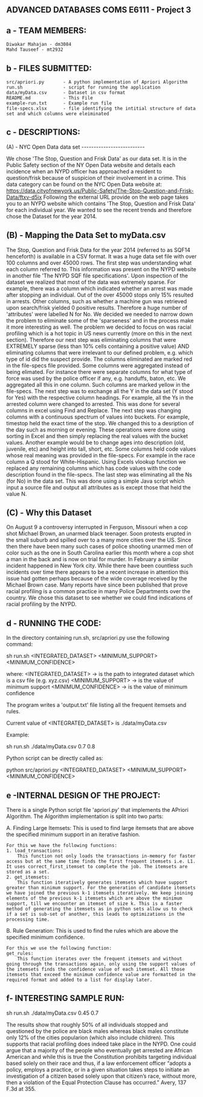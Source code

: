 ADVANCED DATABASES COMS E6111 - Project 3
------------------------------------------

a - TEAM MEMBERS:
--------------

	Diwakar Mahajan - dm3084
	Mahd Tauseef - mt2932

b - FILES SUBMITTED:
-----------------

	src/apriori.py       - A python implementation of Apriori Algorithm
	run.sh               - script for running the application
	data/myData.csv      - Dataset in csv format
	README.md            - This File
	example-run.txt      - Example run file
	file-specs.xlsx	     - file identifying the intitial structure of data set and which columns were eleiminated


c - DESCRIPTIONS:
--------------

(A) - NYC Open Data data set
	--------------------------

We chose 'The Stop, Question and Frisk Data' as our data set. It is in the Public Safety section of the NY Open Data website and details each incidence when an NYPD officer has approached a resident to question/frisk because of suspicion of their involvement in a crime.
This data category can be found on the NYC Open Data website at: https://data.cityofnewyork.us/Public-Safety/The-Stop-Question-and-Frisk-Data/ftxv-d5ix
Following the external URL provide on the web page takes you to an NYPD website which contains 'The Stop, Question and Frisk Data' for each individual year. We wanted to see the recent trends and therefore chose the Dataset for the year 2014.

(B) - Mapping the Data Set to myData.csv
--------------------------------------

The Stop, Question and Frisk Data for the year 2014 (referred to as SQF14 henceforth) is available in a CSV format. It was a huge data set file with over 100 columns and over 45000 rows. The first step was understanding what each column referred to. This information was present on the NYPD website in another file 'The NYPD SQF file specifications'.
Upon inspection of the dataset we realized that most of the data was extremely sparse. For example, there was a column which indicated whether an arrest was made after stopping an individual. Out of the over 45000 stops only 15% resulted in arrests. Other columns, such as whether a machine gun was retrieved upon search/frisk yielded 0 positive results. Therefore a huge number of 'attributes' were labelled N for No.
We decided we needed to narrow down the problem to eliminate some of the 'sparseness' and in the process make it more interesting as well. The problem we decided to focus on was racial profiling which is a hot topic in US news currently (more on this in the next section).
Therefore our next step was eliminating columns that were EXTREMELY sparse (less than 10% cells containing a positive value) AND eliminating columns that were irrelevant to our defined problem, e.g. which type of id did the suspect provide. The columns eliminated are marked red in the file-specs file provided.
Some columns were aggregated instead of being elimated. For instance there were separate columns for what type of force was used by the police officer if any, e.g. handuffs, baton, etc. We aggregated all this in one column. Such columns are marked yellow in the file-specs.
The next step was to exchange all the Y in the data set (Y stood for Yes) with the respective column headings. For example, all the Ys in the arrested column were changed to arrested. This was done for several columns in excel using Find and Replace.
The next step was changing columns with a continuous spectrum of values into buckets. For example, timestop held the exact time of the stop. We changed this to a desription of the day such as morning or evening. These operations were done using sorting in Excel and then simply replacing the real values with the bucket values. Another example would be to change ages into description (old, juvenile, etc) and height into tall, short, etc.
Some columns held code values whose real meaning was provided in the file-specs. For example in the race column a Q stood for White-Hispanic. Using Excels vlookup function we replaced any remaining columns which has code values with the code description found in the file-specs.
The last step was eliminating all the Ns (for No) in the data set. This was done using a simple Java script which input a source file and output all attributes as is except those that held the value N.


(C) - Why this Dataset
-----------------

On August 9 a controversy interrupted in Ferguson, Missouri when a cop shot Michael Brown, an unarmed black teenager. Soon protests erupted in the small suburb and spilled over to a many more cities over the US. Since then there have been many such cases of police shooting unarmed men of color such as the one in South Carolina earlier this month where a cop shot a man in the back and is now on trial for murder. In February a similar incident happened in New York city.
While there have been countless such incidents over time there appears to be a recent increase in attention this issue had gotten perhaps because of the wide coverage received by the Michael Brown case. Many reports have since been published that prove racial profiling is a common practice in many Police Departments over the country.
We chose this dataset to see whether we could find indications of racial profiling by the NYPD.


d - RUNNING THE CODE:
------------------

In the directory containing run.sh, src/apriori.py use the following command:

sh run.sh <INTEGRATED_DATASET> <MINIMUM_SUPPORT> <MINIMUM_CONFIDENCE>

where:
		<INTEGRATED_DATASET> -> is the path to integrated dataset which is a csv file (e.g. xyz.csv)
		<MINIMUM_SUPPORT>    -> is the value of minimum support
		<MINIMUM_CONFIDENCE> -> is the value of minimum confidence

The program writes a 'output.txt' file listing all the frequent itemsets and rules.

Current value of <INTEGRATED_DATASET> is ./data/myData.csv

Example:

sh run.sh ./data/myData.csv 0.7 0.8

Python script can be directly called as:

python src/apriori.py <INTEGRATED_DATASET> <MINIMUM_SUPPORT> <MINIMUM_CONFIDENCE>


e -INTERNAL DESIGN OF THE PROJECT:
--------------------------------

There is a single Python script file 'apriori.py' that implements the APriori Algorithm. The Algorithm implementation is split into two parts:

A. Finding Large Itemsets:
	This is used to find large itemsets that are above the specified minimum support in an iterative fashion.

	For this we have the following functions:
	1. load_transactions: 
		This function not only loads the transactions in-memory for faster access but at the same time finds the first frequent itemsets i.e. L1. It uses correct_first_itemset to complete the job. The itemsets are stored as a set.
	2. get_itemsets:
		This function iteratively generates itemsets which have support greater than minimum support. For the generation of candidate itemsets we have joined the previous k-1 itemsets iteratively. We keep joining elements of the previous k-1 itemsets which are above the minimum support, till we encounter an itemset of size k. This is a faster method of generating the itemsets as in python sets allow us to check if a set is sub-set of another, this leads to optimizations in the processing time.

B. Rule Generation:
	This is used to find the rules which are above the specified minimum confidence.

	For this we use the following function:
	get_rules:
		This function iterates over the frequent itemsets and without going through the transactions again, only using the support values of the itemsets finds the confidence value of each itemset. All those itemsets that exceed the minimum confidence value are formatted in the required format and added to a list for display later.



f- INTERESTING SAMPLE RUN:
-------------------------

sh run.sh ./data/myData.csv 0.45 0.7

The results show that roughly 50% of all individuals stopped and questioned by the police are black males whereas black males constitute only 12% of the cities popularion (which also include children). This supports that racial profiling does indeed take place in the NYPD. 
One could argue that a majority of the people who eventually get arrested are African American and while this is true the Constitution prohibits targeting individual based solely on their race and thus, if a law enforcement officer “adopts a policy, employs a practice, or in a given situation takes steps to initiate an investigation of a citizen based solely upon that citizen’s race, without more, then a violation of the Equal Protection Clause has occurred.” Avery, 137 F.3d at 355.
